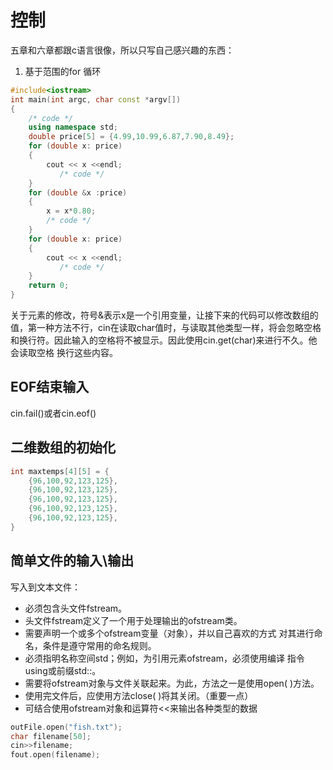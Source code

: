 # 控制
五章和六章都跟c语言很像，所以只写自己感兴趣的东西：
1. 基于范围的for 循环
```cpp
#include<iostream>
int main(int argc, char const *argv[])
{
    /* code */
    using namespace std;
    double price[5] = {4.99,10.99,6.87,7.90,8.49};
    for (double x: price)
    {
        cout << x <<endl;
           /* code */
    }
    for (double &x :price)
    {
        x = x*0.80;
        /* code */
    }
    for (double x: price)
    {
        cout << x <<endl;
           /* code */
    } 
    return 0;
}
```
关于元素的修改，符号&表示x是一个引用变量，让接下来的代码可以修改数组的值，第一种方法不行，cin在读取char值时，与读取其他类型一样，将会忽略空格和换行符。因此输入的空格将不被显示。因此使用cin.get(char)来进行不久。他会读取空格 换行这些内容。

## EOF结束输入
cin.fail()或者cin.eof()

## 二维数组的初始化
```cpp
int maxtemps[4][5] = {
    {96,100,92,123,125},
    {96,100,92,123,125},
    {96,100,92,123,125},
    {96,100,92,123,125},
    {96,100,92,123,125},
}

```

## 简单文件的输入\输出

写入到文本文件：
- 必须包含头文件fstream。
- 头文件fstream定义了一个用于处理输出的ofstream类。
- 需要声明一个或多个ofstream变量（对象），并以自己喜欢的方式
对其进行命名，条件是遵守常用的命名规则。
- 必须指明名称空间std；例如，为引用元素ofstream，必须使用编译
指令using或前缀std::。
- 需要将ofstream对象与文件关联起来。为此，方法之一是使用open(
)方法。
- 使用完文件后，应使用方法close( )将其关闭。（重要一点）
- 可结合使用ofstream对象和运算符<<来输出各种类型的数据

```cpp
outFile.open("fish.txt");
char filename[50];
cin>>filename;
fout.open(filename);
```